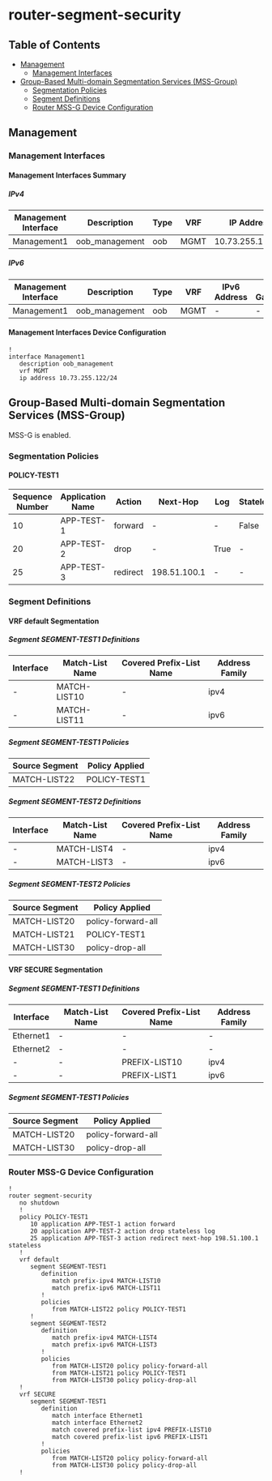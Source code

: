 # router-segment-security

## Table of Contents

- [Management](#management)
  - [Management Interfaces](#management-interfaces)
- [Group-Based Multi-domain Segmentation Services (MSS-Group)](#group-based-multi-domain-segmentation-services-mss-group)
  - [Segmentation Policies](#segmentation-policies)
  - [Segment Definitions](#segment-definitions)
  - [Router MSS-G Device Configuration](#router-mss-g-device-configuration)

## Management

### Management Interfaces

#### Management Interfaces Summary

##### IPv4

| Management Interface | Description | Type | VRF | IP Address | Gateway |
| -------------------- | ----------- | ---- | --- | ---------- | ------- |
| Management1 | oob_management | oob | MGMT | 10.73.255.122/24 | 10.73.255.2 |

##### IPv6

| Management Interface | Description | Type | VRF | IPv6 Address | IPv6 Gateway |
| -------------------- | ----------- | ---- | --- | ------------ | ------------ |
| Management1 | oob_management | oob | MGMT | - | - |

#### Management Interfaces Device Configuration

```eos
!
interface Management1
   description oob_management
   vrf MGMT
   ip address 10.73.255.122/24
```

## Group-Based Multi-domain Segmentation Services (MSS-Group)

MSS-G is enabled.

### Segmentation Policies

#### POLICY-TEST1

| Sequence Number | Application Name | Action | Next-Hop | Log | Stateless |
| --------------- | ---------------- | ------ | -------- | --- | --------- |
| 10 | APP-TEST-1 | forward | - | - | False |
| 20 | APP-TEST-2 | drop | - | True | - |
| 25 | APP-TEST-3 | redirect | 198.51.100.1 | - | - |

### Segment Definitions

#### VRF default Segmentation

##### Segment SEGMENT-TEST1 Definitions

| Interface | Match-List Name | Covered Prefix-List Name | Address Family |
| --------- |---------------- | ------------------------ | -------------- |
| - | MATCH-LIST10 | - | ipv4 |
| - | MATCH-LIST11 | - | ipv6 |

##### Segment SEGMENT-TEST1 Policies

| Source Segment | Policy Applied |
| -------------- | -------------- |
| MATCH-LIST22 | POLICY-TEST1 |

##### Segment SEGMENT-TEST2 Definitions

| Interface | Match-List Name | Covered Prefix-List Name | Address Family |
| --------- |---------------- | ------------------------ | -------------- |
| - | MATCH-LIST4 | - | ipv4 |
| - | MATCH-LIST3 | - | ipv6 |

##### Segment SEGMENT-TEST2 Policies

| Source Segment | Policy Applied |
| -------------- | -------------- |
| MATCH-LIST20 | policy-forward-all |
| MATCH-LIST21 | POLICY-TEST1 |
| MATCH-LIST30 | policy-drop-all |

#### VRF SECURE Segmentation

##### Segment SEGMENT-TEST1 Definitions

| Interface | Match-List Name | Covered Prefix-List Name | Address Family |
| --------- |---------------- | ------------------------ | -------------- |
| Ethernet1 | - | - | - |
| Ethernet2 | - | - | - |
| - | - | PREFIX-LIST10 | ipv4 |
| - | - | PREFIX-LIST1 | ipv6 |

##### Segment SEGMENT-TEST1 Policies

| Source Segment | Policy Applied |
| -------------- | -------------- |
| MATCH-LIST20 | policy-forward-all |
| MATCH-LIST30 | policy-drop-all |

### Router MSS-G Device Configuration

```eos
!
router segment-security
   no shutdown
   !
   policy POLICY-TEST1
      10 application APP-TEST-1 action forward
      20 application APP-TEST-2 action drop stateless log
      25 application APP-TEST-3 action redirect next-hop 198.51.100.1 stateless
   !
   vrf default
      segment SEGMENT-TEST1
         definition
            match prefix-ipv4 MATCH-LIST10
            match prefix-ipv6 MATCH-LIST11
         !
         policies
            from MATCH-LIST22 policy POLICY-TEST1
      !
      segment SEGMENT-TEST2
         definition
            match prefix-ipv4 MATCH-LIST4
            match prefix-ipv6 MATCH-LIST3
         !
         policies
            from MATCH-LIST20 policy policy-forward-all
            from MATCH-LIST21 policy POLICY-TEST1
            from MATCH-LIST30 policy policy-drop-all
   !
   vrf SECURE
      segment SEGMENT-TEST1
         definition
            match interface Ethernet1
            match interface Ethernet2
            match covered prefix-list ipv4 PREFIX-LIST10
            match covered prefix-list ipv6 PREFIX-LIST1
         !
         policies
            from MATCH-LIST20 policy policy-forward-all
            from MATCH-LIST30 policy policy-drop-all
   !
```
